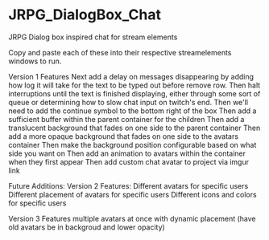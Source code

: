 # JRPG_DialogBox_Chat
JRPG Dialog box inspired chat for stream elements

Copy and paste each of these into their respective streamelements windows to run.

Version 1 Features
Next add a delay on messages disappearing by adding how log it will take for the text to be typed out before remove row.
Then halt interruptions until the text is finished displaying, either through some sort of queue or determining how to slow chat input on twitch's end.
Then we'll need to add the continue symbol to the bottom right of the box
Then add a sufficient buffer within the parent container for the children
Then add a translucent background that fades on one side to the parent container
Then add a more opaque background that fades on one side to the avatars container
Then make the background position configurable based on what side you want on
Then add an animation to avatars within the container when they first appear
Then add custom chat avatar to project via imgur link

Future Additions:
Version 2 Features:
Different avatars for specific users
Different placement of avatars for specific users
Different icons and colors for specific users

Version 3 Features
multiple avatars at once with dynamic placement (have old avatars be in backgroud and lower opacity)
